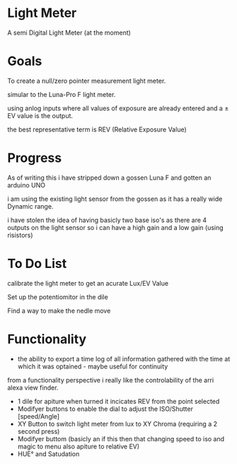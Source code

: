 # Light Meter
A semi Digital Light Meter (at the moment)

# Goals
To create a null/zero pointer measurement light meter.

simular to the Luna-Pro F light meter.

using anlog inputs where all values of exposure are already entered and a ± EV value is the output.

the best representative term is REV (Relative Exposure Value)

# Progress
As of writing this i have stripped down a gossen Luna F and gotten an arduino UNO

i am using the existing light sensor from the gossen as it has a really wide Dynamic range.

i have stolen the idea of having basicly two base iso's as there are 4 outputs on the light sensor so i can have a high gain and a low gain (using risistors)


# To Do List
calibrate the light meter to get an acurate Lux/EV Value 

Set up the potentiomitor in the dile

Find a way to make the nedle move 


# Functionality

- the ability to export a time log of all information gathered with the time at which it was optained - maybe useful for continuity

from a functionality perspective i really like the controlability of the arri alexa view finder.
- 1 dile for apiture when turned it incicates REV from the point selected
- Modifyer buttons to enable the dial to adjust the ISO/Shutter [speed/Angle]
- XY Button to switch light meter from lux to XY Chroma (requiring a 2 second press)
- Modifyer buttom (basicly an if this then that changing speed to iso and magic to menu also apiture to relative EV)
- HUE° and Satudation 
